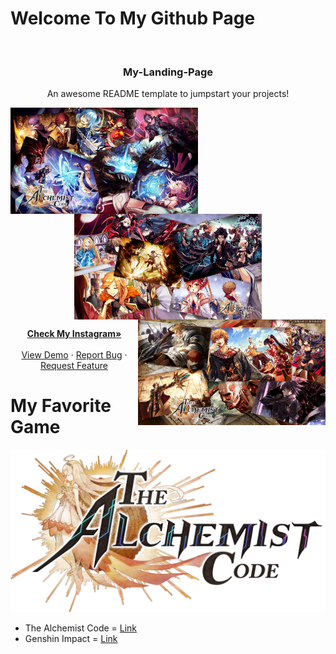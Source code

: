 # Welcome To My Github Page




<!-- PROJECT LOGO -->
<br />
<p align="center">

  <h3 align="center">My-Landing-Page</h3>

  <p align="center">
    An awesome README template to jumpstart your projects!
  <p align="center">
    
  <img src="img/MEME1.png" width="300px" align="left"> 
  <img src="img/MEME2.png" width="300px" align="center"> 
  <img src="img/MEME3.png" width="300px" align="right"> 
    
  <p align="center">
    <a href="https://www.instagram.com/doniindira/?hl=en"><strong>Check My Instagram»</strong></a>
    <br />
    <br />
    <a href="https://github.com/othneildrew/Best-README-Template">View Demo</a>
    ·
    <a href="https://github.com/othneildrew/Best-README-Template/issues">Report Bug</a>
    ·
    <a href="https://github.com/othneildrew/Best-README-Template/issues">Request Feature</a>
  </p>
    </p>
  </p>
</p>



# My Favorite Game 

![Product Name Screen Shot][pict-wall]

* The Alchemist Code  = [Link](https://play.google.com/store/apps/details?id=sg.gumi.alchemistww&hl=en&gl=US)
* Genshin Impact      = [Link](https://play.google.com/store/apps/details?id=com.miHoYo.GenshinImpact&hl=en&gl=US)























[pict-wall]: img/NicePng_nba-2k18-png_923535.png
[wall-1]: img/MEME1.png
[wall-2]: img/MEME2.png
[wall-3]: img/MEME3.png
[wall-4]: img/MEME4.png
